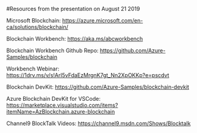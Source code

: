 #Resources from the presentation on August 21 2019

Microsoft Blockchain: https://azure.microsoft.com/en-ca/solutions/blockchain/

Blockchain Workbench: https://aka.ms/abcworkbench

Blockchain Workbench Github Repo: https://github.com/Azure-Samples/blockchain

Workbench Webinar: https://1drv.ms/v/s!ArI5vFdaEzMrgnK7gt_Nn2XpOKKp?e=pscdvt

Blockchain DevKit: https://github.com/Azure-Samples/blockchain-devkit

Azure Blockchain DevKit for VSCode: https://marketplace.visualstudio.com/items?itemName=AzBlockchain.azure-blockchain

Channel9 BlockTalk Videos: https://channel9.msdn.com/Shows/Blocktalk
